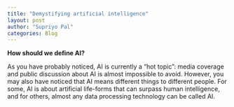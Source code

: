 ```yaml
---
title: "Demystifying artificial intelligence"
layout: post
author: "Supriyo Pal"
categories: Blog
---
```

**How should we define AI?** <br />

As you have probably noticed, AI is currently a “hot topic”: media coverage and public discussion about AI is almost impossible to avoid. However, you may also have noticed that AI means different things to different people. For some, AI is about artificial life-forms that can surpass human intelligence, and for others, almost any data processing technology can be called AI.





<!-- excerpt_separator -->






